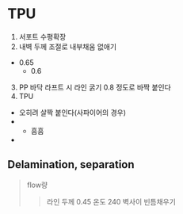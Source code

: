 # TPU
1. 서포트 수평확장
2. 내벽 두께 조절로 내부채움 없애기
  * 0.65
    * 0.6

3. PP
  바닥 라프트 시 라인 굵기 0.8 정도로 바짝 붙인다
4. TPU
* 오히려 살짝 붙인다(사파이어의 경우)
*   * 흠흠
*   

## Delamination, separation
> flow량
> 
> > 라인 두께 0.45
> 온도 240
> 벽사이 빈틈채우기
